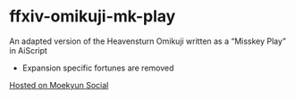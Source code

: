 # ffxiv-omikuji-mk-play
An adapted version of the Heavensturn Omikuji written as a “Misskey Play” in AiScript
- Expansion specific fortunes are removed

[Hosted on Moekyun Social](https://social.moekyun.me/play/a2ds15755b)
